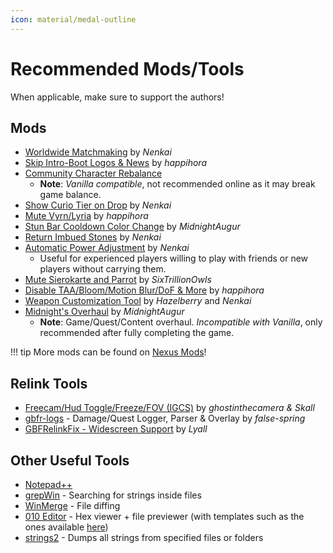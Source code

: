 ```yaml
---
icon: material/medal-outline
---
```


# Recommended Mods/Tools

When applicable, make sure to support the authors!

## Mods

* [Worldwide Matchmaking](https://www.nexusmods.com/granbluefantasyrelink/mods/335) by *Nenkai*
* [Skip Intro-Boot Logos & News](https://www.nexusmods.com/granbluefantasyrelink/mods/28) by *happihora*
* [Community Character Rebalance](https://www.nexusmods.com/granbluefantasyrelink/mods/502) 
    * **Note**: *Vanilla compatible*, not recommended online as it may break game balance.
* [Show Curio Tier on Drop](https://www.nexusmods.com/granbluefantasyrelink/mods/117) by *Nenkai*
* [Mute Vyrn/Lyria](https://www.nexusmods.com/granbluefantasyrelink/mods/208) by *happihora*
* [Stun Bar Cooldown Color Change](https://www.nexusmods.com/granbluefantasyrelink/mods/507) by *MidnightAugur*
* [Return Imbued Stones](https://www.nexusmods.com/granbluefantasyrelink/mods/425) by *Nenkai*
* [Automatic Power Adjustment](https://www.nexusmods.com/granbluefantasyrelink/mods/539) by *Nenkai*
    * Useful for experienced players willing to play with friends or new players without carrying them.
* [Mute Sierokarte and Parrot](https://www.nexusmods.com/granbluefantasyrelink/mods/52) by *SixTrillionOwls*
* [Disable TAA/Bloom/Motion Blur/DoF & More](https://www.nexusmods.com/granbluefantasyrelink/mods/17) by *happihora*
* [Weapon Customization Tool](https://www.nexusmods.com/granbluefantasyrelink/mods/451) by *Hazelberry* and *Nenkai*
* [Midnight's Overhaul](https://www.nexusmods.com/granbluefantasyrelink/mods/455) by *MidnightAugur* 
    * **Note**: Game/Quest/Content overhaul. *Incompatible with Vanilla*, only recommended after fully completing the game.

!!! tip
    More mods can be found on [Nexus Mods](https://www.nexusmods.com/granbluefantasyrelink)!

## Relink Tools

* [Freecam/Hud Toggle/Freeze/FOV (IGCS)](https://github.com/ghostinthecamera/IGCS-GITC/releases/tag/GBFR_v2.11) by *ghostinthecamera & Skall*
* [gbfr-logs](https://github.com/false-spring/gbfr-logs) - Damage/Quest Logger, Parser & Overlay by *false-spring*
* [GBFRelinkFix - Widescreen Support](https://github.com/Lyall/GBFRelinkFix) by *Lyall*

## Other Useful Tools

* [Notepad++](https://notepad-plus-plus.org/downloads/)
* [grepWin](https://tools.stefankueng.com/grepWin.html) - Searching for strings inside files
* [WinMerge](https://winmerge.org/?lang=en) - File diffing
* [010 Editor](https://www.sweetscape.com/010editor/) - Hex viewer + file previewer (with templates such as the ones available [here](https://github.com/Nenkai/010GameTemplates/tree/main/Cygames/Granblue%20Fantasy%20-%20Relink))
* [strings2](https://github.com/glmcdona/strings2) - Dumps all strings from specified files or folders